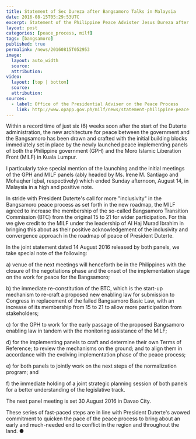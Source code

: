 ```yaml
---
title: Statement of Sec Dureza after Bangsamoro Talks in Malaysia
date: 2016-08-15T05:29:53UTC
excerpt: Statement of the Philippine Peace Advister Jesus Dureza after the two-day Bangsamoro talks which was held in Kuala Lumpur, Malaysia which started 13 August 216.
layout: post
categories: [peace_process, milf]
tags: [bangsamoro]
published: true
permalink: /news/20160815T052953
image:
  layout: auto_width
  source: 
  attribution: 
video:
  layout: [top | bottom]
  source: 
  attribution: 
sources:
  - label: Office of the Presidential Adviser on the Peace Process
    link: http://www.opapp.gov.ph/milf/news/statement-philippine-peace-adviser-jesus-dureza-after-end-two-day-talks-bangsamoro-kuala
---
```


Within a record time of just six (6) weeks soon after the start of the Duterte administration, the new architecture for peace between the government and the Bangsamoro has been drawn and crafted with the initial building blocks immediately set in place by the newly launched peace implementing panels of both the Philippine government (GPH) and the Moro Islamic Liberation Front (MILF) in Kuala Lumpur.

I particularly take special mention of the launching and the initial meetings of the GPH and MILF panels (ably headed by Ms. Irene M. Santiago and Mohaqher Iqbal, respectively) which ended Sunday afternoon, August 14, in Malaysia in a high and positive note.

In stride with President Duterte's call for more "inclusivity" in the Bangsamoro peace process as set forth in the new roadmap, the MILF agreed to increase the membership of the so-called Bangsamoro Transition Commission (BTC) from the original 15 to 21 for wider participation. For this we give credit to the MILF under the leadership of Al Haj Murad Ibrahim in bringing this about as their positive acknowledgement of the inclusivity and convergence approach in the roadmap of peace of President Duterte.

In the joint statement dated 14 August 2016 released by both panels, we take special note of the following:

a) venue of the next meetings will henceforth be in the Philippines with the closure of the negotiations phase and the onset of the implementation stage on the work for peace for the Bangsamoro; 

b) the immediate re-constitution of  the BTC, which is the start-up mechanism to re-craft a proposed new enabling law for submission to Congress in replacement of the failed Bangsamoro Basic Law, with an increase of its membership from 15 to 21 to allow more participation from stakeholders;

c) for the GPH to work for the early passage of the proposed  Bangsamoro enabling law in tandem with the monitoring assistance of the MILF;

d) for  the implementing panels to craft and determine their  own Terms of Reference; to review the mechanisms on the ground; and to align them in accordance with the evolving implementation  phase of the peace process;

e) for both  panels to jointly work on the next steps of the normalization program; and

f) the immediate holding of a joint strategic planning session of both panels for a better understanding of the legislative track.

The next panel meeting is set 30 August 2016 in Davao City.

These series of fast-paced steps are in line with President Duterte's avowed commitment to quicken the pace of the peace process to bring about an early and much-needed end to conflict in the region and throughout the land.
&#x25cf;
